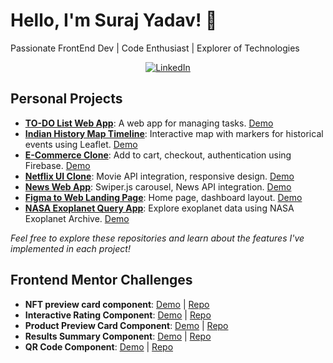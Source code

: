 # Hello, I'm Suraj Yadav! 👋

Passionate FrontEnd Dev | Code Enthusiast | Explorer of Technologies

<!-- Badges or Icons -->
<p align="center">
  <a href="https://www.linkedin.com/in/surajtechsmith">
    <img src="https://img.shields.io/badge/LinkedIn-%230077B5.svg?&style=flat-square&logo=LinkedIn&logoColor=white" alt="LinkedIn">
  </a>
</p>

## Personal Projects

- [**TO-DO List Web App**](https://github.com/SurajTechsmith/Todo-web-app): A web app for managing tasks. [Demo](https://todo-web-app-gilt.vercel.app/)
- [**Indian History Map Timeline**](https://github.com/SurajTechsmith/Indian-History-Map-Timeline): Interactive map with markers for historical events using Leaflet. [Demo](https://indian-history-map-timeline.vercel.app/)
- [**E-Commerce Clone**](https://github.com/SurajTechsmith/e-commerce-clone): Add to cart, checkout, authentication using Firebase. [Demo](https://e-commerce-clone-three.vercel.app/)
- [**Netflix UI Clone**](https://github.com/SurajTechsmith/Netflix-UI-Clone): Movie API integration, responsive design. [Demo](https://netflix-ui-clone-tau.vercel.app/)
- [**News Web App**](https://github.com/SurajTechsmith/React-News-App): Swiper.js carousel, News API integration. [Demo](https://react-news-app-flame.vercel.app/)
- [**Figma to Web Landing Page**](https://github.com/SurajTechsmith/Figma-to-Web-landing-page): Home page, dashboard layout. [Demo](https://figma-website-seven.vercel.app/)
- [**NASA Exoplanet Query App**](https://github.com/SurajTechsmith/Nasa-Exo-Planet-Archive): Explore exoplanet data using NASA Exoplanet Archive. [Demo](https://nasa-exo-planet-archive.vercel.app/)

*Feel free to explore these repositories and learn about the features I've implemented in each project!*

## Frontend Mentor Challenges

- **NFT preview card component**: [Demo](https://nft-preview-card-component-one-eta.vercel.app/) | [Repo](https://github.com/SurajTechsmith/NFT-preview-card-component)
- **Interactive Rating Component**: [Demo](https://interactive-rating-component-one-kohl.vercel.app/) | [Repo](https://github.com/SurajTechsmith/Interactive-rating-component)
- **Product Preview Card Component**: [Demo](https://product-preview-card-component-kappa-one.vercel.app/) | [Repo](https://github.com/SurajTechsmith/product-preview-card-component)
- **Results Summary Component**: [Demo](https://results-summary-component-flax-six.vercel.app/) | [Repo](https://github.com/SurajTechsmith/Results-summary-component)
- **QR Code Component**: [Demo](https://qr-code-component-seven-phi.vercel.app/) | [Repo](https://github.com/SurajTechsmith/qr-code-component)
